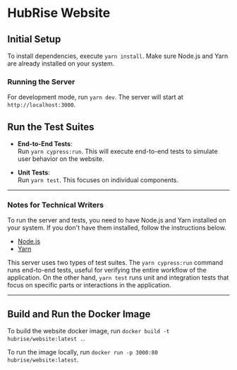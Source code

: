 # HubRise Website

## Initial Setup

To install dependencies, execute `yarn install`. Make sure Node.js and Yarn are already installed on your system.

### Running the Server

For development mode, run `yarn dev`. The server will start at `http://localhost:3000`.

## Run the Test Suites

- **End-to-End Tests**:  
  Run `yarn cypress:run`. This will execute end-to-end tests to simulate user behavior on the website.

- **Unit Tests**:  
  Run `yarn test`. This focuses on individual components.

---

### Notes for Technical Writers

To run the server and tests, you need to have Node.js and Yarn installed on your system. If you don't have them installed, follow the instructions below.

- [Node.js](https://nodejs.org/)
- [Yarn](https://yarnpkg.com/)

This server uses two types of test suites. The `yarn cypress:run` command runs end-to-end tests, useful for verifying the entire workflow of the application. On the other hand, `yarn test` runs unit and integration tests that focus on specific parts or interactions in the application.

---

## Build and Run the Docker Image

To build the website docker image, run `docker build -t hubrise/website:latest .`.

To run the image locally, run `docker run -p 3000:80 hubrise/website:latest`.
